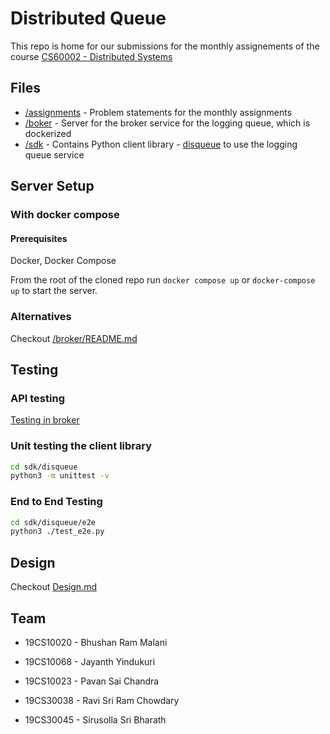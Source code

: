 # Distributed Queue

This repo is home for our submissions for the monthly assignements of the course [CS60002 - Distributed Systems](https://cse.iitkgp.ac.in/~sandipc/courses/cs60002/cs60002.html)


## Files

- [/assignments](/assignments) - Problem statements for the monthly assignments
- [/boker](/broker) - Server for the broker service for the logging queue, which is dockerized
- [/sdk](/sdk) - Contains Python client library - [disqueue](/sdk/disqueue) to use the logging queue service 

## Server Setup

### With docker compose

#### Prerequisites
Docker, Docker Compose

From the root of the cloned repo run `docker compose up` or `docker-compose up` to start the server.

### Alternatives
Checkout [/broker/README.md](/broker/README.md)


## Testing

### API testing

[Testing in broker](/broker/README.md#testing)

### Unit testing the client library 

```sh
cd sdk/disqueue
python3 -m unittest -v
```

### End to End Testing

```sh
cd sdk/disqueue/e2e
python3 ./test_e2e.py
````

## Design
Checkout [Design.md](Design.md)

## Team
- 19CS10020 - Bhushan Ram Malani

- 19CS10068 - Jayanth Yindukuri

- 19CS10023 - Pavan Sai Chandra

- 19CS30038 - Ravi Sri Ram Chowdary

- 19CS30045 - Sirusolla Sri Bharath
